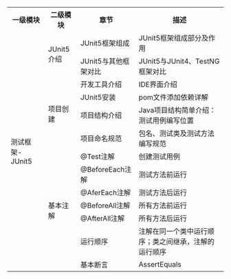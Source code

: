 <table>
    <tr>
        <th>一级模块</th>
        <th>二级模块</th>
        <th>章节</th>
        <th>描述</th>
    </tr>
    <tr>
        <td rowspan="13">测试框架-JUnit5</td>
        <td rowspan="2">JUnit5介绍</td>
        <td>JUnit5框架组成</td>
        <td>JUnit5框架组成部分及作用</td>
    </tr>
    <tr>
        <td>JUnit5与其他框架对比</td>
        <td>JUnit5与JUnit4、TestNG框架对比</td>
    </tr>
    <tr>
        <td rowspan="4">项目创建</td>
        <td>开发工具介绍</td>
        <td>IDE界面介绍</td>
    </tr>
    <tr>
        <td>JUnit5安装</td>
        <td>pom文件添加依赖详解</td>
    </tr>
    <tr>
        <td>项目结构介绍</td>
        <td>Java项目结构简单介绍：测试用例编写位置</td>
    </tr>
    <tr>
        <td>项目命名规范</td>
        <td>包名、测试类及测试方法编写规范</td>
    </tr>
    <tr>
        <td rowspan="7">基本注解</td>
        <td>@Test注解</td>
        <td>创建测试用例</td>
    </tr>
    <tr>
        <td>@BeforeEach注解</td>
        <td>测试方法前运行</td>
    </tr>
        <tr>
        <td>@AferEach注解</td>
        <td>测试方法后运行</td>
    </tr>
    <tr>
        <td>@BeforeAll注解</td>
        <td>所有方法前运行</td>
    </tr>
        <tr>
        <td>@AfterAll注解</td>
        <td>所有方法后运行</td>
    </tr>
    </tr>
        <tr>
        <td>运行顺序</td>
        <td>注解在同一个类中运行顺序；类之间继承，注解的运行顺序</td>
    </tr>
    <tr>
        <td>基本断言</td>
        <td>AssertEquals</td>
    </tr>
</table>
	


